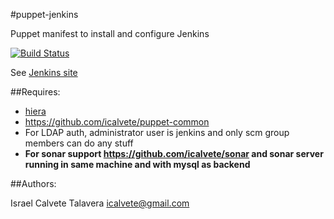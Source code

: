 #puppet-jenkins

Puppet manifest to install and configure Jenkins

[![Build Status](https://secure.travis-ci.org/icalvete/puppet-jenkins.png)](http://travis-ci.org/icalvete/puppet-jenkins)

See [Jenkins site](http://jenkins-ci.org/)

##Requires:

* [hiera](http://docs.puppetlabs.com/hiera/1/index.html)
* https://github.com/icalvete/puppet-common 
* For LDAP auth, administrator user is jenkins and only scm group members can do any stuff
* **For sonar support https://github.com/icalvete/sonar and sonar server running in same machine and with mysql as backend**


##Authors:

Israel Calvete Talavera <icalvete@gmail.com>
